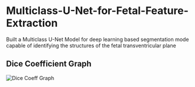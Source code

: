 # Multiclass-U-Net-for-Fetal-Feature-Extraction
Built a Multiclass U-Net Model for deep learning based segmentation mode capable  of identifying the structures of the fetal transventricular plane
## Dice Coefficient Graph
![Dice Coeff Graph](https://user-images.githubusercontent.com/44440114/140467502-df591a68-acab-4609-bb57-4480fbc3155d.png)
